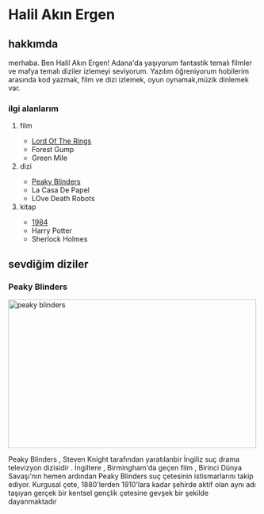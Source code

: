 <!DOCTYPE html>
<html lang="en">

<head>
  <meta charset="UTF-8">
  <meta http-equiv="X-UA-Compatible" content="IE=edge">
  <meta name="viewport" content="width=device-width, initial-scale=1.0">
  <title>Document</title>
</head>

<body>
  <h1>Halil Akın Ergen</h1>
  <h2>hakkımda</h2>
  <p>merhaba. Ben Halil Akın Ergen! Adana'da yaşıyorum fantastik temalı filmler ve mafya temalı diziler izlemeyi
    seviyorum. Yazılım öğreniyorum hobilerim arasında kod yazmak, film ve dizi izlemek, oyun oynamak,müzik dinlemek var.
  </p>
  <h3>ilgi alanlarım</h3>
  <ol>
    <li>film</li>
    <ul>
      <li><a href="https://www.imdb.com/title/tt0120737/" target="_blank">Lord Of The Rings</a></li>
      <li>Forest Gump</li>
      <li>Green Mile</li>
    </ul>
    <li>dizi</li>
    <ul>
      <li><a href="https://www.imdb.com/title/tt2442560/" target="_blank">Peaky Blinders</a></li>
      <li>La Casa De Papel</li>
      <li>LOve Death Robots</li>
    </ul>
    <li>kitap</li>
    <ul>
      <li><a href="https://tr.wikipedia.org/wiki/Bin_Dokuz_Y%C3%BCz_Seksen_D%C3%B6rt" target="_blank">1984</a></li>
      <li>Harry Potter</li>
      <li>Sherlock Holmes</li>
    </ul>
  </ol>
  <h2>sevdiğim diziler</h2>
  <h3>Peaky Blinders</h3>
  <img src="https://www.diken.com.tr/wp-content/uploads/2021/12/20211202-peaky-blinders-bbc.jpg" alt="peaky blinders"
    height="300" width="500">
  <p>Peaky Blinders , Steven Knight tarafından yaratılanbir İngiliz suç drama televizyon dizisidir . İngiltere ,
    Birmingham'da geçen film , Birinci Dünya Savaşı'nın hemen ardından Peaky Blinders suç çetesinin istismarlarını takip
    ediyor. Kurgusal çete, 1880'lerden 1910'lara kadar şehirde aktif olan aynı adı taşıyan gerçek bir kentsel gençlik
    çetesine gevşek bir şekilde dayanmaktadır</p>
</body>

</html>
